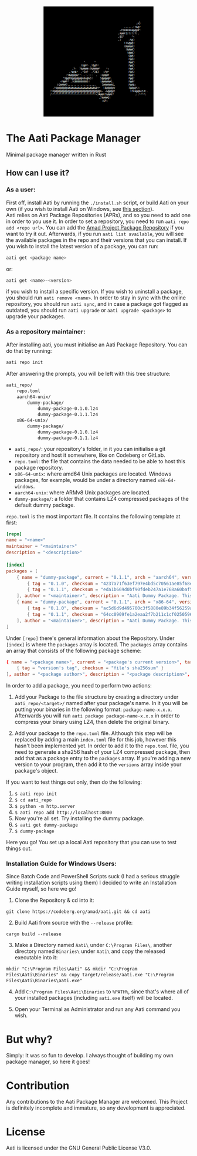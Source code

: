 <p align="center">
    <img src="art/aati.png" alt="Aati Andalusian Calligraphy in ASCII" width="300" />
</p>

# The Aati Package Manager
Minimal package manager written in Rust

## How can I use it?

### As a user:

First off, install Aati by running the `./install.sh` script, or build Aati on your own (if you wish to install Aati on Windows, see [this section](#installation-guide-for-windows-users)).  
Aati relies on Aati Package Repositories (APRs), and so you need to add one in order to you use it. In order to set a repository, you need to run `aati repo add <repo url>`. You can add the [Amad Project Package Repository](https://codeberg.org/amad/repo/raw/branch/stable) if you want to try it out. Afterwards, if you run `aati list available`, you will see the available packages in the repo and their versions that you can install. If you wish to install the latest version of a package, you can run:

```bash
aati get <package name>
```

or:

```bash
aati get <name>-<version>
```

if you wish to install a specific version. If you wish to uninstall a package, you should run `aati remove <name>`. In order to stay in sync with the online repository, you should run `aati sync`, and in case a package got flagged as outdated, you should run `aati upgrade` or `aati upgrade <package>` to upgrade your packages.

### As a repository maintainer:

After installing aati, you must initialise an Aati Package Repository. You can do that by running:

```bash
aati repo init
```

After answering the prompts, you will be left with this tree structure:

```
aati_repo/
    repo.toml
    aarch64-unix/
        dummy-package/
            dummy-package-0.1.0.lz4
            dummy-package-0.1.1.lz4
    x86-64-unix/
        dummy-package/
            dummy-package-0.1.0.lz4
            dummy-package-0.1.1.lz4
```

- `aati_repo/`: your repository's folder, in it you can initialise a git repository and host it somewhere, like on Codeberg or GitLab.
- `repo.toml`: the file that contains the data needed to be able to host this package repository.
- `x86-64-unix`: where amd64 Unix packages are located. Windows packages, for example, would be under a directory named `x86-64-windows`.
- `aarch64-unix`: where ARMv8 Unix packages are located.
- `dummy-package/`: a folder that contains LZ4 compressed packages of the default dummy package.

`repo.toml` is the most important file. It contains the following template at first:

```toml
[repo]
name = "<name>"
maintainer = "<maintainer>"
description = "<description>"

[index]
packages = [
    { name = "dummy-package", current = "0.1.1", arch = "aarch64", versions = [
        { tag = "0.1.0", checksum = "4237a71f63ef797e4bd5c70561ae85f68e66f84ae985704c14dd53fa9d81d7ac" },
        { tag = "0.1.1", checksum = "eda1b669d0bf90fdeb247a1e768a60baf56b9ba008a05c34859960be803d0ac4" },
    ], author = "<maintainer>", description = "Aati Dummy Package. This is a Package created as a template.", url = "https://codeberg.org/amad/aati" },
    { name = "dummy-package", current = "0.1.1", arch = "x86-64", versions = [
        { tag = "0.1.0", checksum = "ac5d6d9d495700c3f5880e89b34f56259a888b9ef671a76fc43410a1712acf95" },
        { tag = "0.1.1", checksum = "64cc0909fe1a2eaa2f7b211c1cf0250596d2c20b225c0c86507f01db9032913a" },
    ], author = "<maintainer>", description = "Aati Dummy Package. This is a Package created as a template.", url = "https://codeberg.org/amad/aati" }
]
```

Under `[repo]` there's general information about the Repository. Under `[index]` is where the `packages` array is located. The `packages` array contains an array that consists of the following package scheme:
```toml
{ name = "<package name>", current = "<package's current version>", target = "<target architecture>-<target family>", versions = [
    { tag = "version's tag", checksum = "file's sha256sum" }
], author = "<package author>", description = "<package description>", url = "<package url>" }
```

In order to add a package, you need to perform two actions:
1. Add your Package to the file structure by creating a directory under `aati_repo/<target>/` named after your package's name. In it you will be putting your binaries in the following format: `package-name-x.x.x`. Afterwards you will run `aati package package-name-x.x.x` in order to compress your binary using LZ4, then delete the original binary.

2. Add your package to the `repo.toml` file. Although this step will be replaced by adding a main `index.toml` file for this job, however this hasn't been implemented yet. In order to add it to the `repo.toml` file, you need to generate a sha256 hash of your LZ4 compressed package, then add that as a package entry to the `packages` array. If you're adding a new version to your program, then add it to the `versions` array inside your package's object.

If you want to test things out only, then do the following:
1. `$ aati repo init`
2. `$ cd aati_repo`
3. `$ python -m http.server`
4. `$ aati repo add http://localhost:8000`
5. Now you're all set. Try installing the dummy package.
6. `$ aati get dummy-package`
7. `$ dummy-package`

Here you go! You set up a local Aati repository that you can use to test things out.

### Installation Guide for Windows Users:

Since Batch Code and PowerShell Scripts suck (I had a serious struggle writing installation scripts using them) I decided to write an Installation Guide myself, so here we go!

1. Clone the Repository & cd into it:

```batch
git clone https://codeberg.org/amad/aati.git && cd aati
```

2. Build Aati from source with the `--release` profile:

```batch
cargo build --release
```

3. Make a Directory named `Aati\` under `C:\Program Files\`, another directory named `Binaries\` under `Aati\` and copy the released executable into it:

```batch
mkdir "C:\Program Files\Aati" && mkdir "C:\Program Files\Aati\Binaries" && copy target/release/aati.exe "C:\Program Files\Aati\Binaries\aati.exe"
```

4. Add `C:\Program Files\Aati\Binaries` to `%PATH%`, since that's where all of your installed packages (including `aati.exe` itself) will be located.

5. Open your Terminal as Administrator and run any Aati command you wish.

# But why?

Simply: It was so fun to develop. I always thought of building my own package manager, so here it goes!

# Contribution

Any contributions to the Aati Package Manager are welcomed. This Project is definitely incomplete and immature, so any development is appreciated.

# License

Aati is licensed under the GNU General Public License V3.0.
